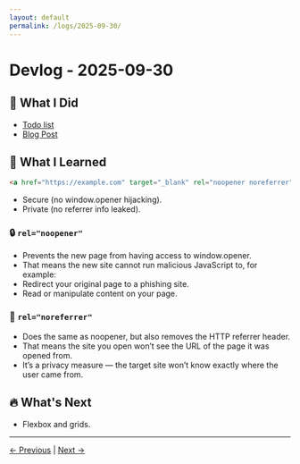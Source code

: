 ```yaml
---
layout: default
permalink: /logs/2025-09-30/
---
```


# Devlog - 2025-09-30

## 🚀 What I Did

- [Todo list](https://github.com/IntScription/web-development/tree/main/html-css/todo-list)
- [Blog Post](https://github.com/IntScription/web-development/tree/main/html-css/General-Blog-Post)

## 🧠 What I Learned

```html
<a href="https://example.com" target="_blank" rel="noopener noreferrer">Example</a>
```

- Secure (no window.opener hijacking).
- Private (no referrer info leaked).

### 🔒 `rel="noopener"`

- Prevents the new page from having access to window.opener.
- That means the new site cannot run malicious JavaScript to, for example:
- Redirect your original page to a phishing site.
- Read or manipulate content on your page.

### 🚀 `rel="noreferrer"`

- Does the same as noopener, but also removes the HTTP referrer header.
- That means the site you open won’t see the URL of the page it was opened from.
- It’s a privacy measure — the target site won’t know exactly where the user came from.

## 🔥 What's Next

- Flexbox and grids.

---

[← Previous]({{site.baseurl}}/logs/2025-09-27/) | [Next →]({{site.baseurl}}/logs/2025-10-03/)
